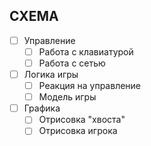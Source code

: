 СХЕМА
---

* [ ] Управление
  - [ ] Работа с клавиатурой
  - [ ] Работа с сетью
* [ ] Логика игры
  -  [ ] Реакция на управление
  -  [ ] Модель игры
* [ ] Графика
  -  [ ] Отрисовка "хвоста"
  -  [ ] Отрисовка игрока
